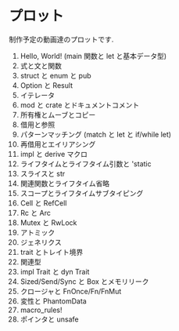 # プロット

制作予定の動画達のプロットです.

1. Hello, World! (main 関数と let と基本データ型)
2. 式と文と関数
3. struct と enum と pub
4. Option と Result
5. イテレータ
6. mod と crate とドキュメントコメント
7. 所有権とムーブとコピー
8. 借用と参照
9. パターンマッチング (match と let と if/while let)
10. 再借用とエイリアシング
11. impl と derive マクロ
12. ライフタイムとライフタイム引数と 'static
13. スライスと str
14. 関連関数とライフタイム省略
15. スコープとライフタイムサブタイピング
16. Cell と RefCell
17. Rc と Arc
18. Mutex と RwLock
19. アトミック
20. ジェネリクス
21. trait とトレイト境界
22. 関連型
23. impl Trait と dyn Trait
24. Sized/Send/Sync と Box とメモリリーク
25. クロージャと FnOnce/Fn/FnMut
26. 変性と PhantomData
27. macro_rules!
28. ポインタと unsafe
